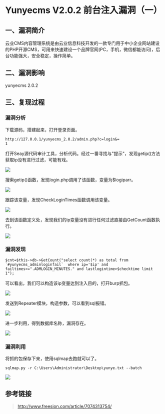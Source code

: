 Yunyecms V2.0.2 前台注入漏洞（一）
==================================

一、漏洞简介
------------

云业CMS内容管理系统是由云业信息科技开发的一款专门用于中小企业网站建设的PHP开源CMS，可用来快速建设一个品牌官网(PC，手机，微信都能访问)，后台功能强大，安全稳定，操作简单。

二、漏洞影响
------------

yunyecms 2.0.2

三、复现过程
------------

### 漏洞分析

下载源码，搭建起来，打开登录页面。

    http://127.0.0.1/yunyecms_2.0.2/admin.php?c=login&=
    1

打开Seay源代码审计工具，分析代码。经过一番寻找与"提示"，发现getip()方法获取ip没有进行过滤，可能有戏。

![](/Users/aresx/Documents/VulWiki/.resource/YunyecmsV2.0.2前台注入漏洞(一)/media/rId25.png)

搜索getip()函数，发现login.php调用了该函数，变量为\$logiparr。

![](/Users/aresx/Documents/VulWiki/.resource/YunyecmsV2.0.2前台注入漏洞(一)/media/rId26.png)

跟踪该变量，发现CheckLoginTimes函数调用该变量。

![](/Users/aresx/Documents/VulWiki/.resource/YunyecmsV2.0.2前台注入漏洞(一)/media/rId27.png)

去到该函数定义处，发现我们的ip变量没有进行任何过滤直接由GetCount函数执行。

![](/Users/aresx/Documents/VulWiki/.resource/YunyecmsV2.0.2前台注入漏洞(一)/media/rId28.png)

### 漏洞发现

    $cnt=$this->db->GetCount("select count(*) as total from `#yunyecms_adminloginfail`  where ip='$ip' and failtimes>=".ADMLOGIN_MINUTES." and lastlogintime>$checktime limit 1");

可以看出，我们可以构造该ip变量达到注入目的，打开burp抓包。

![](/Users/aresx/Documents/VulWiki/.resource/YunyecmsV2.0.2前台注入漏洞(一)/media/rId30.png)

发送到Repeater模块，构造参数，可以看到sql报错。

![](/Users/aresx/Documents/VulWiki/.resource/YunyecmsV2.0.2前台注入漏洞(一)/media/rId31.png)

进一步利用，得到数据库名称，漏洞存在。

![](/Users/aresx/Documents/VulWiki/.resource/YunyecmsV2.0.2前台注入漏洞(一)/media/rId32.png)

### 漏洞利用

将抓的包保存下来，使用sqlmap去跑就可以了。

    sqlmap.py -r C:\Users\Administrator\Desktop\yunye.txt --batch

![](/Users/aresx/Documents/VulWiki/.resource/YunyecmsV2.0.2前台注入漏洞(一)/media/rId34.png)

参考链接
--------

> http://www.freesion.com/article/7074313754/
